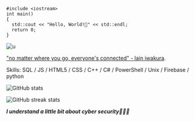 ```
#include <iostream>
int main()
{
  std::cout << "Hello, World!👋" << std::endl;
  return 0;
}
```
![u](https://i.imgur.com/0IQJ4CJ.gif)

["no matter where you go, everyone's connected" - lain iwakura](https://www.youtube.com/watch?v=24rPXmWWXek/).

Skills: SQL / JS / HTML5 / CSS / C++ / C# / PowerShell / Unix / Firebase / python

 
![GitHub stats](https://github-readme-stats.vercel.app/api?username=goldenoreosandwich&show_icons=true)  

![GitHub streak stats](https://streak-stats.demolab.com/?user=goldenoreosandwich)  

***I understand a little bit about cyber security🧑🏻‍💻*** 
